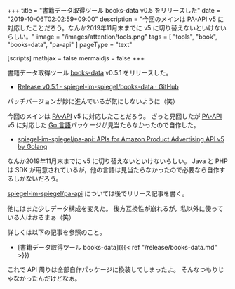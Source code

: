 +++
title = "書籍データ取得ツール books-data v0.5 をリリースした"
date =  "2019-10-06T02:02:59+09:00"
description = "今回のメインは PA-API v5 に対応したことだろう。なんか2019年11月末までに v5 に切り替えないといけないらしい。"
image = "/images/attention/tools.png"
tags = [ "tools", "book", "books-data", "pa-api" ]
pageType = "text"

[scripts]
  mathjax = false
  mermaidjs = false
+++

書籍データ取得ツール [books-data] v0.5.1 をリリースした。

- [Release v0.5.1 · spiegel-im-spiegel/books-data · GitHub](https://github.com/spiegel-im-spiegel/books-data/releases/tag/v0.5.1)

パッチバージョンが妙に進んでいるが気にしないように（笑）

今回のメインは [PA-API] v5 に対応したことだろう。
ざっと見回したが  [PA-API] v5 に対応した [Go 言語]パッケージが見当たらなかったので自作した。

- [spiegel-im-spiegel/pa-api: APIs for Amazon Product Advertising API v5 by Golang](https://github.com/spiegel-im-spiegel/pa-api)

なんか2019年11月末までに v5 に切り替えないといけないらしい。
Java と PHP は SDK が用意されているが，他の言語は見当たらなかったので必要なら自作するしかないだろう。

[spiegel-im-spiegel/pa-api] については後でリリース記事を書く。

他にはまた少しデータ構成を変えた。
後方互換性が崩れるが，私以外に使っている人はおるまぁ（笑）

詳しくは以下の記事を参照のこと。

- [書籍データ取得ツール books-data]({{< ref "/release/books-data.md" >}})

これで API 周りは全部自作パッケージに換装してしまったよ。
そんなつもりじゃなかったんだけどなぁ。

[books-data]: https://github.com/spiegel-im-spiegel/books-data "spiegel-im-spiegel/books-data: Search for Books Data"
[PA-API]: https://affiliate.amazon.co.jp/assoc_credentials/home "Product Advertising API"
[Go 言語]: https://golang.org/ "The Go Programming Language"
[spiegel-im-spiegel/pa-api]: https://github.com/spiegel-im-spiegel/pa-api "spiegel-im-spiegel/pa-api: APIs for Amazon Product Advertising API v5 by Golang"
